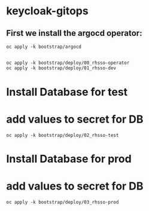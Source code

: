 # keycloak-gitops
## First we install the argocd operator:
```oc apply -k bootstrap/argocd```
##
```
oc apply -k bootstrap/deploy/00_rhsso-operator
oc apply -k bootstrap/deploy/01_rhsso-dev
```
# Install Database for test
# add values to secret for DB
```oc apply -k bootstrap/deploy/02_rhsso-test```
# Install Database for prod
# add values to secret for DB
```oc apply -k bootstrap/deploy/03_rhsso-prod```
